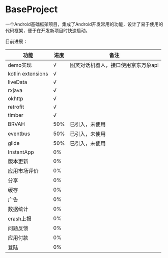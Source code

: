 # BaseProject

一个Android基础框架项目，集成了Android开发常用的功能，设计了易于使用的代码框架，便于在开发新项目时快速启动。

目前进展：

功能     |进度        |备注
---------|-----------|-------------
demo实现 |√|图灵对话机器人，接口使用京东万象api
kotlin extensions |√|
liveData |√
rxjava |√
okhttp |√
retrofit |√
timber |√
BRVAH |50% |已引入，未使用
eventbus |50% |已引入，未使用
glide |50% |已引入，未使用
InstantApp |0% |
版本更新 |0% |
应用市场评价 |0% |
分享 |0% |
缓存 |0% |
广告 |0% |
数据统计 |0% |
crash上报 |0% |
问题反馈 |0% |
应用付款 |0% |
登陆 |0% |
